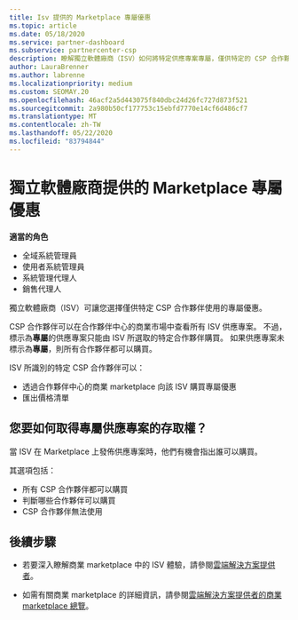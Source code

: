 ```yaml
---
title: Isv 提供的 Marketplace 專屬優惠
ms.topic: article
ms.date: 05/18/2020
ms.service: partner-dashboard
ms.subservice: partnercenter-csp
description: 瞭解獨立軟體廠商（ISV）如何將特定供應專案專屬，僅供特定的 CSP 合作夥伴使用。
author: LauraBrenner
ms.author: labrenne
ms.localizationpriority: medium
ms.custom: SEOMAY.20
ms.openlocfilehash: 46acf2a5d443075f840dbc24d26fc727d873f521
ms.sourcegitcommit: 2a980b50cf177753c15ebfd7770e14cf6d486cf7
ms.translationtype: MT
ms.contentlocale: zh-TW
ms.lasthandoff: 05/22/2020
ms.locfileid: "83794844"
---
```

# <a name="marketplace-exclusive-offers-from-independent-software-vendors"></a>獨立軟體廠商提供的 Marketplace 專屬優惠

**適當的角色**

- 全域系統管理員
- 使用者系統管理員
- 系統管理代理人
- 銷售代理人

獨立軟體廠商（ISV）可讓您選擇僅供特定 CSP 合作夥伴使用的專屬優惠。

CSP 合作夥伴可以在合作夥伴中心的商業市場中查看所有 ISV 供應專案。 不過，標示為**專屬**的供應專案只能由 ISV 所選取的特定合作夥伴購買。 如果供應專案未標示為**專屬**，則所有合作夥伴都可以購買。

ISV 所識別的特定 CSP 合作夥伴可以：

- 透過合作夥伴中心的商業 marketplace 向該 ISV 購買專屬優惠
- 匯出價格清單

## <a name="how-do-you-gain-access-to-exclusive-offers"></a>您要如何取得專屬供應專案的存取權？

當 ISV 在 Marketplace 上發佈供應專案時，他們有機會指出誰可以購買。

其選項包括：

- 所有 CSP 合作夥伴都可以購買
- 判斷哪些合作夥伴可以購買
- CSP 合作夥伴無法使用

## <a name="next-steps"></a>後續步驟

- 若要深入瞭解商業 marketplace 中的 ISV 體驗，請參閱[雲端解決方案提供者](https://docs.microsoft.com/azure/marketplace/cloud-solution-providers)。

- 如需有關商業 marketplace 的詳細資訊，請參閱[雲端解決方案提供者的商業 marketplace 總覽](csp-commercial-marketplace-overview.md)。
